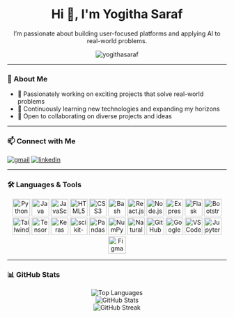<h1 align="center">Hi 👋, I'm Yogitha Saraf</h1>

<p align="center">
  I’m passionate about building user-focused platforms and applying AI to real-world problems.
</p>

<p align="center">
  <img src="https://komarev.com/ghpvc/?username=yogithasaraf&label=Profile%20views&color=0e75b6&style=flat" alt="yogithasaraf" />
</p>

---

### 🔎 About Me
- 🔭 Passionately working on exciting projects that solve real-world problems
- 🌱 Continuously learning new technologies and expanding my horizons
- 👯 Open to collaborating on diverse projects and ideas

---

### 📫 Connect with Me

<p align="left">
  <a href="mailto:yogithasaraf@gmail.com" target="_blank"><img align="center" src="https://img.shields.io/badge/Gmail-D14836?style=for-the-badge&logo=gmail&logoColor=white" alt="gmail" /></a>
  <a href="https://www.linkedin.com/in/yogitha-saraf/" target="_blank"><img align="center" src="https://img.shields.io/badge/LinkedIn-0A66C2?style=for-the-badge&logo=linkedin&logoColor=white" alt="linkedin" /></a>
</p>

---

### 🛠 Languages & Tools

<p align="center">
  <!-- Languages -->
  <img src="https://cdn.jsdelivr.net/gh/devicons/devicon/icons/python/python-original.svg" width="40" height="40" title="Python" />
  <img src="https://cdn.jsdelivr.net/gh/devicons/devicon/icons/java/java-original.svg" width="40" height="40" title="Java" />
  <img src="https://cdn.jsdelivr.net/gh/devicons/devicon/icons/javascript/javascript-original.svg" width="40" height="40" title="JavaScript" />
  <img src="https://cdn.jsdelivr.net/gh/devicons/devicon/icons/html5/html5-original.svg" width="40" height="40" title="HTML5" />
  <img src="https://cdn.jsdelivr.net/gh/devicons/devicon/icons/css3/css3-original.svg" width="40" height="40" title="CSS3" />
  <img src="https://cdn.jsdelivr.net/gh/devicons/devicon/icons/bash/bash-original.svg" width="40" height="40" title="Bash" />

  <!-- Frameworks & Libraries -->
  <img src="https://cdn.jsdelivr.net/gh/devicons/devicon/icons/react/react-original.svg" width="40" height="40" title="React.js" />
  <img src="https://cdn.jsdelivr.net/gh/devicons/devicon/icons/nodejs/nodejs-original.svg" width="40" height="40" title="Node.js" />
  <img src="https://cdn.jsdelivr.net/gh/devicons/devicon/icons/express/express-original.svg" width="40" height="40" title="Express.js" />
  <img src="https://cdn.jsdelivr.net/gh/devicons/devicon/icons/flask/flask-original.svg" width="40" height="40" title="Flask" />
  <img src="https://cdn.jsdelivr.net/gh/devicons/devicon/icons/bootstrap/bootstrap-plain.svg" width="40" height="40" title="Bootstrap" />
  <img src="https://cdn.jsdelivr.net/gh/devicons/devicon/icons/tailwindcss/tailwindcss-plain.svg" width="40" height="40" title="Tailwind CSS" />

  <!-- Machine Learning / AI -->
  <img src="https://cdn.jsdelivr.net/gh/devicons/devicon/icons/tensorflow/tensorflow-original.svg" width="40" height="40" title="TensorFlow" />
  <img src="https://cdn.jsdelivr.net/gh/devicons/devicon/icons/keras/keras-original.svg" width="40" height="40" title="Keras" />
  <img src="https://cdn.jsdelivr.net/gh/devicons/devicon/icons/scikit-learn/scikit-learn-original.svg" width="40" height="40" title="scikit-learn" />
  <img src="https://cdn.jsdelivr.net/gh/devicons/devicon/icons/pandas/pandas-original.svg" width="40" height="40" title="Pandas" />
  <img src="https://cdn.jsdelivr.net/gh/devicons/devicon/icons/numpy/numpy-original.svg" width="40" height="40" title="NumPy" />

  <!-- NLP -->
  <img src="https://img.icons8.com/ios-filled/50/1A1A1A/speech-bubble.png" width="40" height="40" title="Natural Language Processing (NLP)" />

  <!-- Tools & Platforms -->
  <img src="https://cdn.jsdelivr.net/gh/devicons/devicon/icons/github/github-original.svg" width="40" height="40" title="GitHub" />
  <img src="https://cdn.jsdelivr.net/gh/devicons/devicon/icons/googlecolab/googlecolab-original.svg" width="40" height="40" title="Google Colab" />
  <img src="https://cdn.jsdelivr.net/gh/devicons/devicon/icons/vscode/vscode-original.svg" width="40" height="40" title="VS Code" />
  <img src="https://cdn.jsdelivr.net/gh/devicons/devicon/icons/jupyter/jupyter-original.svg" width="40" height="40" title="Jupyter Notebooks" />
  <img src="https://cdn.jsdelivr.net/gh/devicons/devicon/icons/figma/figma-original.svg" width="40" height="40" title="Figma" />
</p>

---

### 📊 GitHub Stats

<p align="center">
  <img src="https://github-readme-stats.vercel.app/api/top-langs?username=yogithasaraf02&show_icons=true&locale=en&layout=compact" alt="Top Languages" />
  <br />
  <img src="https://github-readme-stats.vercel.app/api?username=yogithasaraf02&show_icons=true&locale=en" alt="GitHub Stats" />
  <br />
  <img src="https://github-readme-streak-stats.herokuapp.com/?user=yogithasaraf02" alt="GitHub Streak" />
</p>
